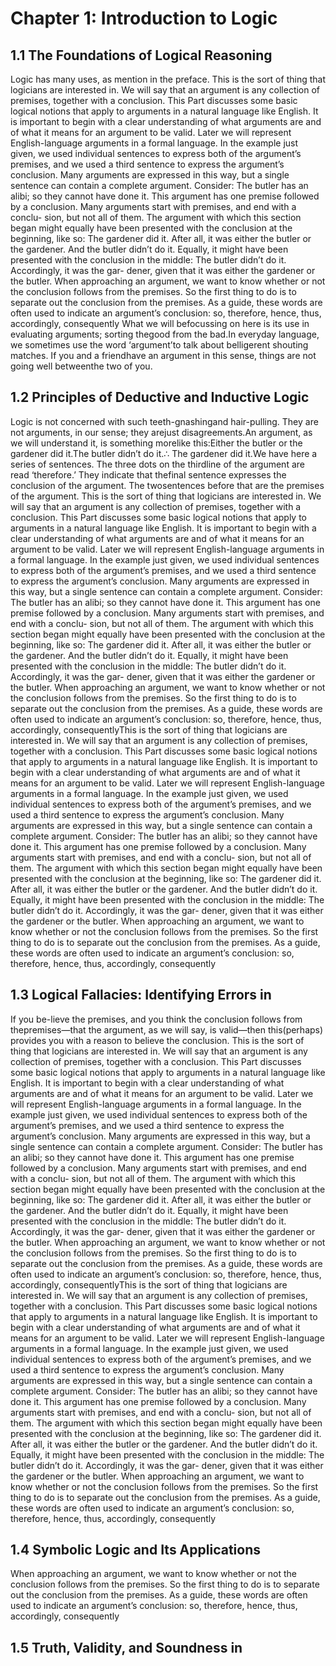 # Chapter 1: Introduction to Logic

## 1.1 The Foundations of Logical Reasoning

Logic has many uses, as mention in the preface. 
This is the sort of thing that logicians are interested in. We
will say that an argument is any collection of premises, together
with a conclusion.
This Part discusses some basic logical notions that apply to
arguments in a natural language like English. It is important to
begin with a clear understanding of what arguments are and of
what it means for an argument to be valid. Later we will represent
English-language arguments in a formal language.
In the example just given, we used individual sentences to
express both of the argument’s premises, and we used a third
sentence to express the argument’s conclusion. Many arguments
are expressed in this way, but a single sentence can contain a
complete argument. Consider:
The butler has an alibi; so they cannot have done it.
This argument has one premise followed by a conclusion.
Many arguments start with premises, and end with a conclu-
sion, but not all of them. The argument with which this section
began might equally have been presented with the conclusion at
the beginning, like so:
The gardener did it. After all, it was either the butler
or the gardener. And the butler didn’t do it.
Equally, it might have been presented with the conclusion in the
middle:
The butler didn’t do it. Accordingly, it was the gar-
dener, given that it was either the gardener or the
butler.
When approaching an argument, we want to know whether or not
the conclusion follows from the premises. So the first thing to do
is to separate out the conclusion from the premises. As a guide,
these words are often used to indicate an argument’s conclusion:
so, therefore, hence, thus, accordingly, consequently
What we will befocussing on here is its use in evaluating arguments; sorting thegood from the bad.In everyday language, we sometimes use the word ‘argument’to talk about belligerent shouting matches. If you and a friendhave an argument in this sense, things are not going well betweenthe two of you. 

## 1.2 Principles of Deductive and Inductive Logic 

Logic is not concerned with such teeth-gnashingand hair-pulling. They are not arguments, in our sense; they arejust disagreements.An argument, as we will understand it, is something morelike this:Either the butler or the gardener did it.The butler didn’t do it.∴ The gardener did it.We have here a series of sentences. The three dots on the thirdline of the argument are read ‘therefore.’ They indicate that thefinal sentence expresses the conclusion of the argument. The twosentences before that are the premises of the argument. This is the sort of thing that logicians are interested in. We
will say that an argument is any collection of premises, together
with a conclusion.
This Part discusses some basic logical notions that apply to
arguments in a natural language like English. It is important to
begin with a clear understanding of what arguments are and of
what it means for an argument to be valid. Later we will represent
English-language arguments in a formal language.
In the example just given, we used individual sentences to
express both of the argument’s premises, and we used a third
sentence to express the argument’s conclusion. Many arguments
are expressed in this way, but a single sentence can contain a
complete argument. Consider:
The butler has an alibi; so they cannot have done it.
This argument has one premise followed by a conclusion.
Many arguments start with premises, and end with a conclu-
sion, but not all of them. The argument with which this section
began might equally have been presented with the conclusion at
the beginning, like so:
The gardener did it. After all, it was either the butler
or the gardener. And the butler didn’t do it.
Equally, it might have been presented with the conclusion in the
middle:
The butler didn’t do it. Accordingly, it was the gar-
dener, given that it was either the gardener or the
butler.
When approaching an argument, we want to know whether or not
the conclusion follows from the premises. So the first thing to do
is to separate out the conclusion from the premises. As a guide,
these words are often used to indicate an argument’s conclusion:
so, therefore, hence, thus, accordingly, consequentlyThis is the sort of thing that logicians are interested in. We
will say that an argument is any collection of premises, together
with a conclusion.
This Part discusses some basic logical notions that apply to
arguments in a natural language like English. It is important to
begin with a clear understanding of what arguments are and of
what it means for an argument to be valid. Later we will represent
English-language arguments in a formal language.
In the example just given, we used individual sentences to
express both of the argument’s premises, and we used a third
sentence to express the argument’s conclusion. Many arguments
are expressed in this way, but a single sentence can contain a
complete argument. Consider:
The butler has an alibi; so they cannot have done it.
This argument has one premise followed by a conclusion.
Many arguments start with premises, and end with a conclu-
sion, but not all of them. The argument with which this section
began might equally have been presented with the conclusion at
the beginning, like so:
The gardener did it. After all, it was either the butler
or the gardener. And the butler didn’t do it.
Equally, it might have been presented with the conclusion in the
middle:
The butler didn’t do it. Accordingly, it was the gar-
dener, given that it was either the gardener or the
butler.
When approaching an argument, we want to know whether or not
the conclusion follows from the premises. So the first thing to do
is to separate out the conclusion from the premises. As a guide,
these words are often used to indicate an argument’s conclusion:
so, therefore, hence, thus, accordingly, consequently

## 1.3 Logical Fallacies: Identifying Errors in 
If you be-lieve the premises, and you think the conclusion follows from thepremises—that the argument, as we will say, is valid—then this(perhaps) provides you with a reason to believe the conclusion.
This is the sort of thing that logicians are interested in. We
will say that an argument is any collection of premises, together
with a conclusion.
This Part discusses some basic logical notions that apply to
arguments in a natural language like English. It is important to
begin with a clear understanding of what arguments are and of
what it means for an argument to be valid. Later we will represent
English-language arguments in a formal language.
In the example just given, we used individual sentences to
express both of the argument’s premises, and we used a third
sentence to express the argument’s conclusion. Many arguments
are expressed in this way, but a single sentence can contain a
complete argument. Consider:
The butler has an alibi; so they cannot have done it.
This argument has one premise followed by a conclusion.
Many arguments start with premises, and end with a conclu-
sion, but not all of them. The argument with which this section
began might equally have been presented with the conclusion at
the beginning, like so:
The gardener did it. After all, it was either the butler
or the gardener. And the butler didn’t do it.
Equally, it might have been presented with the conclusion in the
middle:
The butler didn’t do it. Accordingly, it was the gar-
dener, given that it was either the gardener or the
butler.
When approaching an argument, we want to know whether or not
the conclusion follows from the premises. So the first thing to do
is to separate out the conclusion from the premises. As a guide,
these words are often used to indicate an argument’s conclusion:
so, therefore, hence, thus, accordingly, consequentlyThis is the sort of thing that logicians are interested in. We
will say that an argument is any collection of premises, together
with a conclusion.
This Part discusses some basic logical notions that apply to
arguments in a natural language like English. It is important to
begin with a clear understanding of what arguments are and of
what it means for an argument to be valid. Later we will represent
English-language arguments in a formal language.
In the example just given, we used individual sentences to
express both of the argument’s premises, and we used a third
sentence to express the argument’s conclusion. Many arguments
are expressed in this way, but a single sentence can contain a
complete argument. Consider:
The butler has an alibi; so they cannot have done it.
This argument has one premise followed by a conclusion.
Many arguments start with premises, and end with a conclu-
sion, but not all of them. The argument with which this section
began might equally have been presented with the conclusion at
the beginning, like so:
The gardener did it. After all, it was either the butler
or the gardener. And the butler didn’t do it.
Equally, it might have been presented with the conclusion in the
middle:
The butler didn’t do it. Accordingly, it was the gar-
dener, given that it was either the gardener or the
butler.
When approaching an argument, we want to know whether or not
the conclusion follows from the premises. So the first thing to do
is to separate out the conclusion from the premises. As a guide,
these words are often used to indicate an argument’s conclusion:
so, therefore, hence, thus, accordingly, consequently


## 1.4 Symbolic Logic and Its Applications

When approaching an argument, we want to know whether or not
the conclusion follows from the premises. So the first thing to do
is to separate out the conclusion from the premises. As a guide,
these words are often used to indicate an argument’s conclusion:
so, therefore, hence, thus, accordingly, consequently



## 1.5 Truth, Validity, and Soundness in
